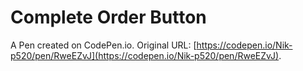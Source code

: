 # Complete Order Button

A Pen created on CodePen.io. Original URL: [https://codepen.io/Nik-p520/pen/RweEZvJ](https://codepen.io/Nik-p520/pen/RweEZvJ).

